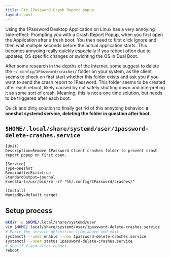 ```yaml
---
title: Fix 1Password Crash Report popup
layout: post
---
```


Using the 1Password Desktop Application on Linux has a very annoying side-effect:
Prompting you with a Crash Report Popup, when you first open the Application after
a fresh boot. You then need to first click ignore and then wait multiple seconds
before the actual application starts. This becomes annyoing really quickly
especially if you reboot often due to updates, OS specific changes or swichting
the OS in Dual Boot.

After some research in the depths of the Internet, some suggest to delete the
`~/.config/1Password/crashes/` folder on your system, as the client seems to
check on first start whether this folder exists and ask you if you want to
send the crash report to 1Password. This folder seems to be created after each
reboot, likely caused by not safely shutting down and interpreting it as some
sort of crash. Meaning, this is not a one time solution, but needs to be triggered
after each boot.

Quick and dirty solution to finally get rid of this annyoing behavior: **a oneshot
systemd service, deleting the folder in question after boot.**

## `$HOME/.local/share/systemd/user/1password-delete-crashes.service`
```systemd
[Unit]
Description=Remove 1Password Client crashes folder to prevent crash report popup on first open.

[Service]
Type=oneshot
RemainAfterExit=true
StandardOutput=journal
ExecStart=/usr/bin/rm -rf "%h/.config/1Password/crashes/"

[Install]
WantedBy=default.target
```

## Setup process

```bash
mkdir -p $HOME/.local/share/systemd/user
vim $HOME/.local/share/systemd/user/1password-delete-crashes.service
# Paste the service definition from above and exit
systemctl --user enable --now 1password-delete-crashes.service
systemctl --user status 1password-delete-crashes.service
# See if fixed after reboot
reboot
```
